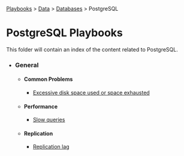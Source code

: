 [Playbooks](../../../README.md) > [Data](../../README.md) > [Databases](../README.md) > PostgreSQL 
# PostgreSQL Playbooks
This folder will contain an index of the content related to PostgreSQL.    

* ### General
  * #### Common Problems
    * [Excessive disk space used or space exhausted](general/common-problems/pb_storage_excessive.md)
  * #### Performance
    * [Slow queries](general/performance/pb_slow_queries.md)
  * #### Replication
    * [Replication lag](general/replication/pb_replication_lag.md)


